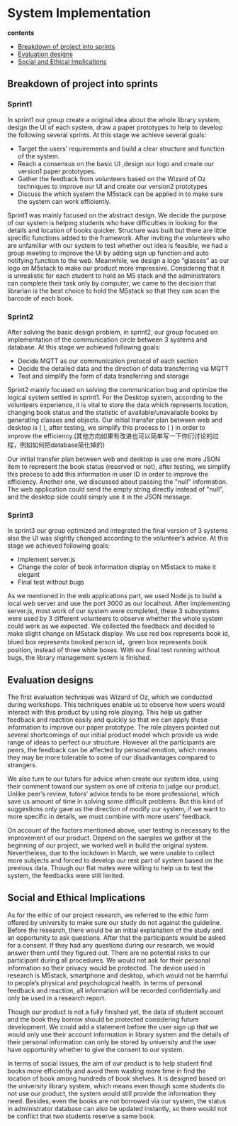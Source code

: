 # System Implementation

**contents**
- [Breakdown of project into sprints](#breakdown-of-project-into-sprints)
- [Evaluation designs](#evaluation-designs)
- [Social and Ethical Implications](#social-and-ethical-implications)


## Breakdown of project into sprints
### Sprint1

In sprint1 our group create a original idea about the whole library system, design the UI of each system, draw a paper prototypes to help to develop the following several sprints. At this stage we achieve several goals:

- Target the users’ requirements and build a clear structure and function of the system.
- Reach a consensus on the basic UI ,design our logo and create our version1 paper prototypes.
- Gather the feedback from volunteers based on the Wizard of Oz techniques to improve our UI and create our version2 prototypes
- Discuss the which system the M5stack can be applied in to make sure the system can work efficiently.

Sprint1 was mainly focused on the abstract design. We decide the purpose of our system is helping students who have difficulties in looking for the details and location of books quicker. Structure was built but there are little specific functions added to the framework. After inviting the volunteers who are unfamiliar with our system to test whether out idea is feasible, we had a group meeting to improve the UI by adding sign up function and auto notifying function to the web. Meanwhile, we design a logo “glasses” as our logo on M5stack to make our product more impressive. Considering that it is unrealistic for each student to hold an M5 stack and the administrators can complete their task only by computer, we came to the decision that librarian is the best choice to hold the M5stack so that they can scan the barcode of each book.

### Sprint2

After solving the basic design problem, in sprint2, our group focused on implementation of the communication circle between 3 systems and database. At this stage we achieved following goals:

- Decide MQTT as our communication protocol of each section
- Decide the detailed data and the direction of data transferring via MQTT
- Test and simplify the form of data transferring and storage

Sprint2 mainly focused on solving the communication bug and optimize the logical system settled in sprint1. For the Desktop system, according to the volunteers experience, it is vital to store the data which represents location, changing book status and the statistic of available/unavailable books by generating classes and objects. Our initial transfer plan between web and desktop is (  ), after testing, we simplify this process to (  ) in order to improve the efficiency.(其他方向如果有改进也可以简单写一下你们讨论的过程，例如如何把database简化掉的)

Our initial transfer plan between web and desktop is use one more JSON item to represent the book status (reserved or not), after testing, we simplify this process to add this information in user ID in order to improve the efficiency. Another one, we discussed about passing the "null" information. The web application could send the empty string directly instead of "null", and the desktop side could simply use it in the JSON message.


### Sprint3

In sprint3 our group optimized and integrated the final version of 3 systems also the UI was slightly changed according to the volunteer‘s advice. At this stage we achieved following goals:

- Implement server.js
- Change the color of book information display on M5stack to make it elegant
- Final test without bugs

As we mentioned in the web applications part, we used Node.js to build a local web server and use the port 3000 as our localhost. After implementing server.js, most work of our system were completed, these 3 subsystems were used by 3 different volunteers to observe whether the whole system could work as we expected. We collected the feedback and decided to make slight change on M5stack display. We use red box represents book id, blued box represents booked person id，green box represents book position, instead of three white boxes. With our final test running without bugs, the library management system is finished.

    

## Evaluation designs
The first evaluation technique was Wizard of Oz, which we conducted during workshops. This techniques enable us to observe how users would interact with this product by using role playing. This help us gather feedback and reaction easily and quickly so that we can apply these information to improve our paper prototype. The role players pointed out several shortcomings of our initial product model which provide us wide range of ideas to perfect our structure. However all the participants are peers, the feedback can be affected by personal emotion, which means they may be more tolerable to some of our disadvantages compared to strangers.

We also turn to our tutors for advice when create our system idea, using their comment toward our system as one of criteria to judge our product. Unlike peer’s review, tutors’ advice tends to be more professional, which save us amount of time in solving some difficult problems. But this kind of suggestions only gave us the direction of modify our system, if we want to more specific in details, we must combine with more users’ feedback.

On account of the factors mentioned above, user testing is necessary to the improvement of our product. Depend on the samples we gather at the beginning of our project, we worked well in build the original system. Nevertheless, due to the lockdown in March, we were unable to collect more subjects and forced to develop our rest part of system based on the previous data. Though our flat mates were willing to help us to test the system, the feedbacks were still limited. 



## Social and Ethical Implications
As for the ethic of our project research, we referred to the ethic form offered by university to make sure our study do not against the guideline. Before the research, there would be an initial explanation of the study and an opportunity to ask questions. After that the participants would be asked for a consent. If they had any questions during our research, we would answer them until they figured out.
There are no potential risks to our participant during all procedures. We would not ask for their personal information so their privacy would be protected. The device used in research is M5stack, smartphone and desktop, which would not be harmful to people’s physical and psychological health.
In terms of personal feedback and reaction, all information will be recorded confidentially and only be used in a research report. 

Though our product is not a fully finished yet, the data of student account and the book they borrow should be protected considering future development. We could add a statement before the user sign up that we would only use their account information in library system and the details of their personal information can only be stored by university and the user have opportunity whether to give the consent to our system.

In terms of social issues, the aim of our product is to help student find books more efficiently and avoid them wasting more time in find the location of book among hundreds of book shelves. It is designed based on the university library system, which means even though some students do not use our product, the system would still provide the information they need. Besides, even the books are not borrowed via our system, the status in administrator database can also be updated instantly, so there would not be conflict that two students reserve a same book. 
